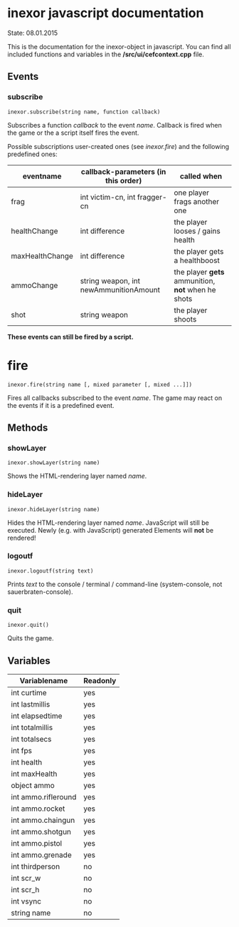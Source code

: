 # inexor javascript documentation

State: 08.01.2015

This is the documentation for the inexor-object in javascript.
You can find all included functions and variables in the **/src/ui/cefcontext.cpp** file.

## Events

### subscribe

	inexor.subscribe(string name, function callback)

Subscribes a function _callback_ to the event _name_.
Callback is fired when the game or the a script itself fires the event.

Possible subscriptions user-created ones (see _inexor.fire_) and the following predefined ones:

| eventname       | callback-parameters (in this order)    | called when                                           |
|-----------------|----------------------------------------|-------------------------------------------------------|
| frag            | int victim-cn, int fragger-cn          | one player frags another one                          |
| healthChange    | int difference                         | the player looses / gains health                      |
| maxHealthChange | int difference                         | the player gets a healthboost                         |
| ammoChange      | string weapon, int newAmmunitionAmount | the player **gets** ammunition, **not** when he shots |
| shot            | string weapon                          | the player shoots                                     |

**These events can still be fired by a script.**

# fire

	inexor.fire(string name [, mixed parameter [, mixed ...]])

Fires all callbacks subscribed to the event _name_.
The game may react on the events if it is a predefined event.

## Methods

### showLayer

	inexor.showLayer(string name)

Shows the HTML-rendering layer named _name_.

### hideLayer

	inexor.hideLayer(string name)

Hides the HTML-rendering layer named _name_. JavaScript will still be executed.
Newly (e.g. with JavaScript) generated Elements will **not** be rendered!

### logoutf

	inexor.logoutf(string text)

Prints _text_ to the console / terminal / command-line (system-console, not sauerbraten-console).

### quit

	inexor.quit()

Quits the game.

## Variables

| Variablename        | Readonly |
|---------------------|----------|
| int curtime         | yes      |
| int lastmillis      | yes      |
| int elapsedtime     | yes      |
| int totalmillis     | yes      |
| int totalsecs       | yes      |
| int fps             | yes      |
| int health          | yes      |
| int maxHealth       | yes      |
| object ammo         | yes      |
| int ammo.rifleround | yes      |
| int ammo.rocket     | yes      |
| int ammo.chaingun   | yes      |
| int ammo.shotgun    | yes      |
| int ammo.pistol     | yes      |
| int ammo.grenade    | yes      |
| int thirdperson     | no       |
| int scr_w           | no       |
| int scr_h           | no       |
| int vsync           | no       |
| string name         | no       |
